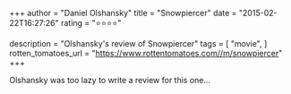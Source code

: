 +++
author = "Daniel Olshansky"
title = "Snowpiercer"
date = "2015-02-22T16:27:26"
rating = "⭐⭐⭐⭐"

description = "Olshansky's review of Snowpiercer"
tags = [
    "movie",
]
rotten_tomatoes_url = "https://www.rottentomatoes.com//m/snowpiercer"
+++

Olshansky was too lazy to write a review for this one...
